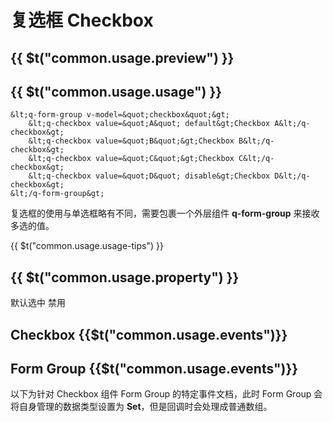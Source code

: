 # 复选框 <strong>Checkbox</strong>

## {{ $t("common.usage.preview") }}

<example></example>

## {{ $t("common.usage.usage") }}

```
&lt;q-form-group v-model=&quot;checkbox&quot;&gt;
    &lt;q-checkbox value=&quot;A&quot; default&gt;Checkbox A&lt;/q-checkbox&gt;
    &lt;q-checkbox value=&quot;B&quot;&gt;Checkbox B&lt;/q-checkbox&gt;
    &lt;q-checkbox value=&quot;C&quot;&gt;Checkbox C&lt;/q-checkbox&gt;
    &lt;q-checkbox value=&quot;D&quot; disable&gt;Checkbox D&lt;/q-checkbox&gt;
&lt;/q-form-group&gt;
```

复选框的使用与单选框略有不同，需要包裹一个外层组件 <strong>q-form-group</strong> 来接收多选的值。

{{ $t("common.usage.usage-tips") }}

## {{ $t("common.usage.property") }}

<property-block>
    <property-item
        name="default"
        definition="默认选中"
        defaults="false"
        values="Boolean"
    >
        <q-checkbox default>默认选中</q-checkbox>
    </property-item>
    <property-item
        name="disable"
        definition="禁用状态"
        defaults="false"
        values="Boolean"
    >
        <q-checkbox disable>禁用</q-checkbox>
    </property-item>
    <property-item
        name="value"
        definition="选项值"
        defaults=""
        values="Any"
        required
    >
    </property-item>
</property-block>

## Checkbox {{$t("common.usage.events")}}

<event-block>
    <event-item
        name="change"
        definition="状态改变"
        :values="['Boolean - 是否选中']"
    ></event-item>
</event-block>

## Form Group {{$t("common.usage.events")}}

<q-text>以下为针对 Checkbox 组件 Form Group 的特定事件文档，此时 Form Group 会将自身管理的数据类型设置为 <strong>Set</strong>，但是回调时会处理成普通数组。</q-text>

<event-block>
    <event-item
        name="change"
        definition="状态改变"
        :values="['Array - 所有选中的 Checkbox 的 value 值']"
    ></event-item>
</event-block>

